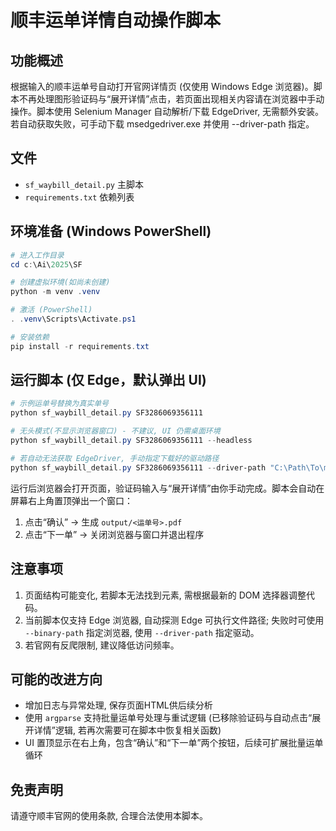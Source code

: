 # 顺丰运单详情自动操作脚本

## 功能概述
根据输入的顺丰运单号自动打开官网详情页 (仅使用 Windows Edge 浏览器)。脚本不再处理图形验证码与“展开详情”点击，若页面出现相关内容请在浏览器中手动操作。脚本使用 Selenium Manager 自动解析/下载 EdgeDriver, 无需额外安装。若自动获取失败，可手动下载 msedgedriver.exe 并使用 --driver-path 指定。

## 文件
- `sf_waybill_detail.py` 主脚本
- `requirements.txt` 依赖列表

## 环境准备 (Windows PowerShell)
```powershell
# 进入工作目录
cd c:\Ai\2025\SF

# 创建虚拟环境(如尚未创建)
python -m venv .venv

# 激活 (PowerShell)
. .venv\Scripts\Activate.ps1

# 安装依赖
pip install -r requirements.txt
```

## 运行脚本 (仅 Edge，默认弹出 UI)
```powershell
# 示例运单号替换为真实单号
python sf_waybill_detail.py SF3286069356111

# 无头模式(不显示浏览器窗口) - 不建议, UI 仍需桌面环境
python sf_waybill_detail.py SF3286069356111 --headless

# 若自动无法获取 EdgeDriver, 手动指定下载好的驱动路径
python sf_waybill_detail.py SF3286069356111 --driver-path "C:\Path\To\msedgedriver.exe"
```
运行后浏览器会打开页面，验证码输入与“展开详情”由你手动完成。脚本会自动在屏幕右上角置顶弹出一个窗口：
1. 点击“确认” -> 生成 `output/<运单号>.pdf`
2. 点击“下一单” -> 关闭浏览器与窗口并退出程序

## 注意事项
1. 页面结构可能变化, 若脚本无法找到元素, 需根据最新的 DOM 选择器调整代码。
2. 当前脚本仅支持 Edge 浏览器, 自动探测 Edge 可执行文件路径; 失败时可使用 `--binary-path` 指定浏览器, 使用 `--driver-path` 指定驱动。
3. 若官网有反爬限制, 建议降低访问频率。

## 可能的改进方向
- 增加日志与异常处理, 保存页面HTML供后续分析
- 使用 `argparse` 支持批量运单号处理与重试逻辑
  (已移除验证码与自动点击“展开详情”逻辑, 若再次需要可在脚本中恢复相关函数)
- UI 置顶显示在右上角，包含“确认”和“下一单”两个按钮，后续可扩展批量运单循环

## 免责声明
请遵守顺丰官网的使用条款, 合理合法使用本脚本。